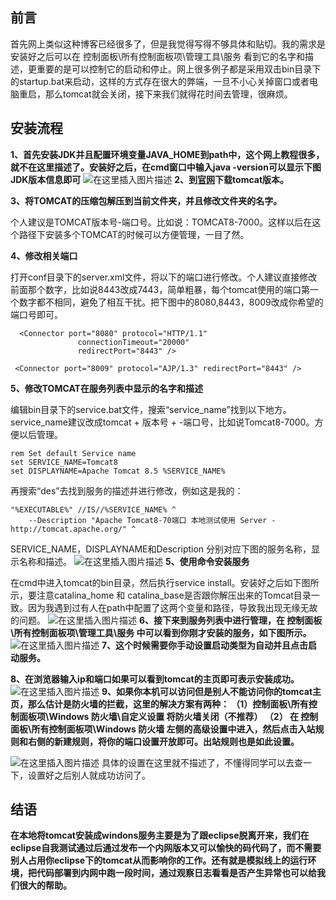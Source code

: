 ﻿## 前言

首先网上类似这种博客已经很多了，但是我觉得写得不够具体和贴切。我的需求是安装好之后可以在 控制面板\所有控制面板项\管理工具\服务 看到它的名字和描述，更重要的是可以控制它的启动和停止。网上很多例子都是采用双击bin目录下的startup.bat来启动，这样的方式存在很大的弊端，一旦不小心关掉窗口或者电脑重启，那么tomcat就会关闭，接下来我们就得花时间去管理，很麻烦。

## 安装流程

**1、首先安装JDK并且配置环境变量JAVA_HOME到path中，这个网上教程很多，就不在这里描述了。安装好之后，在cmd窗口中输入java -version可以显示下图JDK版本信息即可**
![在这里插入图片描述](https://img-blog.csdnimg.cn/20190117153044722.png?x-oss-process=image/watermark,type_ZmFuZ3poZW5naGVpdGk,shadow_10,text_aHR0cHM6Ly9ibG9nLmNzZG4ubmV0L3FxXzMyNTc0NDM1,size_16,color_FFFFFF,t_70)
**2、到[官网](https://tomcat.apache.org/download-80.cgi)下载tomcat版本。**

**3、将TOMCAT的压缩包解压到当前文件夹，并且修改文件夹的名字。**

个人建议是TOMCAT版本号-端口号。比如说：TOMCAT8-7000。这样以后在这个路径下安装多个TOMCAT的时候可以方便管理，一目了然。

**4、修改相关端口**

打开conf目录下的server.xml文件，将以下的端口进行修改。个人建议直接修改前面那个数字，比如说8443改成7443，简单粗暴，每个tomcat使用的端口第一个数字都不相同，避免了相互干扰。把下图中的8080,8443，8009改成你希望的端口号即可。

      <Connector port="8080" protocol="HTTP/1.1"
                   connectionTimeout="20000"
                   redirectPort="8443" />
    
     <Connector port="8009" protocol="AJP/1.3" redirectPort="8443" />

**5、修改TOMCAT在服务列表中显示的名字和描述**

编辑bin目录下的service.bat文件，搜索“service_name”找到以下地方。service_name建议改成tomcat + 版本号 + -端口号，比如说Tomcat8-7000。方便以后管理。

    rem Set default Service name
    set SERVICE_NAME=Tomcat8
    set DISPLAYNAME=Apache Tomcat 8.5 %SERVICE_NAME%
再搜索“des”去找到服务的描述并进行修改，例如这是我的：

    "%EXECUTABLE%" //IS//%SERVICE_NAME% ^
        --Description "Apache Tomcat8-70端口 本地测试使用 Server - http://tomcat.apache.org/" ^
        
SERVICE_NAME，DISPLAYNAME和Description 分别对应下图的服务名称，显示名称和描述。
![在这里插入图片描述](https://img-blog.csdnimg.cn/20190117155709339.png?x-oss-process=image/watermark,type_ZmFuZ3poZW5naGVpdGk,shadow_10,text_aHR0cHM6Ly9ibG9nLmNzZG4ubmV0L3FxXzMyNTc0NDM1,size_16,color_FFFFFF,t_70)
**5、使用命令安装服务**

在cmd中进入tomcat的bin目录，然后执行service install。安装好之后如下图所示，要注意catalina_home 和 catalina_base是否跟你解压出来的Tomcat目录一致。因为我遇到过有人在path中配置了这两个变量和路径，导致我出现无缘无故的问题。
![在这里插入图片描述](https://img-blog.csdnimg.cn/20190117160141802.png)
**6、接下来到服务列表中进行管理，在 控制面板\所有控制面板项\管理工具\服务  中可以看到你刚才安装的服务，如下图所示。**
![在这里插入图片描述](https://img-blog.csdnimg.cn/2019011716054087.png?x-oss-process=image/watermark,type_ZmFuZ3poZW5naGVpdGk,shadow_10,text_aHR0cHM6Ly9ibG9nLmNzZG4ubmV0L3FxXzMyNTc0NDM1,size_16,color_FFFFFF,t_70)
**7、这个时候需要你手动设置启动类型为自动并且点击启动服务。**

**8、在浏览器输入ip和端口如果可以看到tomcat的主页即可表示安装成功。**
![在这里插入图片描述](https://img-blog.csdnimg.cn/20190117160804860.png?x-oss-process=image/watermark,type_ZmFuZ3poZW5naGVpdGk,shadow_10,text_aHR0cHM6Ly9ibG9nLmNzZG4ubmV0L3FxXzMyNTc0NDM1,size_16,color_FFFFFF,t_70)
**9、如果你本机可以访问但是别人不能访问你的tomcat主页，那么估计是防火墙的拦截，这里的解决方案有两种：
（1）控制面板\所有控制面板项\Windows 防火墙\自定义设置 将防火墙关闭（不推荐）
（2） 在 控制面板\所有控制面板项\Windows 防火墙 左侧的高级设置中进入，然后点击入站规则和右侧的新建规则，将你的端口设置开放即可。出站规则也是如此设置。**

![在这里插入图片描述](https://img-blog.csdnimg.cn/2019011716160717.png?x-oss-process=image/watermark,type_ZmFuZ3poZW5naGVpdGk,shadow_10,text_aHR0cHM6Ly9ibG9nLmNzZG4ubmV0L3FxXzMyNTc0NDM1,size_16,color_FFFFFF,t_70)
具体的设置在这里就不描述了，不懂得同学可以去查一下，设置好之后别人就成功访问了。

## 结语
**在本地将tomcat安装成windons服务主要是为了跟eclipse脱离开来，我们在eclipse自我测试通过后通过发布一个内网版本又可以愉快的码代码了，而不需要别人占用你eclipse下的tomcat从而影响你的工作。还有就是模拟线上的运行环境，把代码部署到内网中跑一段时间，通过观察日志看看是否产生异常也可以给我们很大的帮助。**

